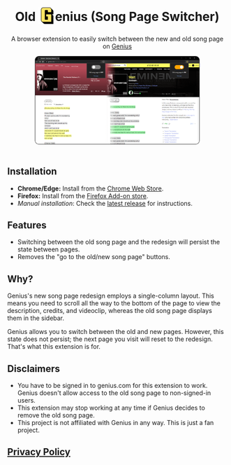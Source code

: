 <h1 align="center">Old <sub><img src="https://raw.githubusercontent.com/mateimarica/public/master/old-genius/icon.png" height="38" width="38"></sub>enius (Song Page Switcher)</h1>
<p align="center">A browser extension to easily switch between the new and old song page on <a href="https://genius.com">Genius</a></p>

<div align="center">
<img width="75%" src="https://raw.githubusercontent.com/mateimarica/public/master/old-genius/showcase-rounded.png" alt="Screenshot of the extension in action">
</div>

<br>

## Installation
- **Chrome/Edge:** Install from the [Chrome Web Store](https://chrome.google.com/webstore/detail/old-genius-song-page-swit/dgdnchkkkknfdahaehnkfifchgnoidjj).
- **Firefox:** Install from the [Firefox Add-on store](https://addons.mozilla.org/en-US/firefox/addon/old-genius).
- *Manual installation*:  Check the [latest release](https://github.com/mateimarica/old-genius/releases) for instructions.

## Features
- Switching between the old song page and the redesign will persist the state between pages.
- Removes the "go to the old/new song page" buttons.

## Why?
Genius's new song page redesign employs a single-column layout. This means you need to scroll all the way to the bottom of the page to view the description, credits, and videoclip, whereas the old song page displays them in the sidebar. 

Genius allows you to switch between the old and new pages. However, this state does not persist; the next page you visit will reset to the redesign. That's what this extension is for.

## Disclaimers
- You have to be signed in to genius.com for this extension to work. Genius doesn't allow access to the old song page to non-signed-in users.
- This extension may stop working at any time if Genius decides to remove the old song page.
- This project is not affiliated with Genius in any way. This is just a fan project.

## [Privacy Policy](https://github.com/mateimarica/old-genius/wiki/Privacy-Policy)

